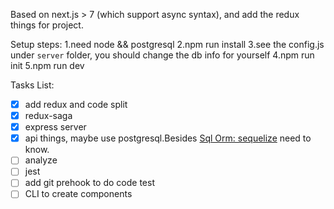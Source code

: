 Based on next.js > 7 (which support async syntax), and add the redux things for project.

Setup steps:
1.need node && postgresql
2.npm run install
3.see the config.js under `server` folder, you should change the db info for yourself
4.npm run init
5.npm run dev


Tasks List:
- [x] add redux and code split
- [x] redux-saga
- [x] express server
- [x] api things, maybe use postgresql.Besides [Sql Orm: sequelize](https://github.com/sequelize/sequelize) need to know.
- [ ] analyze
- [ ] jest
- [ ] add git prehook to do code test
- [ ] CLI to create components